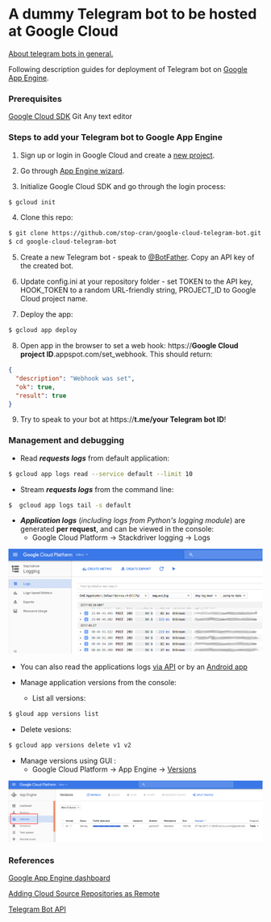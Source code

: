 # A dummy Telegram bot to be hosted at Google Cloud

[About telegram bots in general.](https://telegram.org/blog/bot-revolution)

Following description guides for deployment of Telegram bot on [Google App Engine](https://console.cloud.google.com/appengine).

### Prerequisites ###

[Google Cloud SDK](https://cloud.google.com/sdk/downloads)
Git
Any text editor

### Steps to add your Telegram bot to Google App Engine ###

1. Sign up or login in Google Cloud and create a [new project](https://console.cloud.google.com/projectcreate).

2. Go through [App Engine wizard](https://console.cloud.google.com/appengine/start).

3. Initialize Google Cloud SDK and go through the login process:

 ```bash
$ gcloud init
```

4. Clone this repo:

 ```bash
$ git clone https://github.com/stop-cran/google-cloud-telegram-bot.git
$ cd google-cloud-telegram-bot
```
 
5. Create a new Telegram bot - speak to [@BotFather](https://t.me/BotFather). Copy an API key of the created bot.

6. Update config.ini at your repository folder - set TOKEN to the API key, HOOK_TOKEN to a random URL-friendly string, PROJECT_ID to Google Cloud project name.

7. Deploy the app:

 ```bash
$ gcloud app deploy
```

8. Open app in the browser to set a web hook: https://**Google Cloud project ID**.appspot.com/set_webhook. This should return:

 ```json
 {
   "description": "Webhook was set",
   "ok": true,
   "result": true
 }
```

9. Try to speak to your bot at https://**t.me/your Telegram bot ID**!


### Management and debugging ###
* Read **_requests logs_** from default application:

```bash
$ gcloud app logs read --service default --limit 10
```

* Stream **_requests logs_** from the command line:

```bash
$  gcloud app logs tail -s default
```

* **_Application logs_** (*including logs from Python's logging module*) are generated **per request**, and can be viewed in the console:
  * Google Cloud Platform -> Stackdriver logging -> Logs
  
![Logs](images/logs.png)
  
  * You can also read the applications logs [via API](https://cloud.google.com/appengine/docs/standard/python/logs/) or by an [Android app](https://cloud.google.com/console-app)


* Manage application versions from the console:
  * List all versions:
  
```bash
$ gloud app versions list
```

  * Delete vesions:
  
```bash
$ gcloud app versions delete v1 v2
```

* Manage versions using GUI :
  * Google Cloud Platform -> App Engine -> [Versions](https://console.cloud.google.com/appengine/versions)
  
![Versions](images/versions.png)



### References ###
[Google App Engine dashboard](https://console.cloud.google.com/appengine)

[Adding Cloud Source Repositories as Remote](https://cloud.google.com/source-repositories/docs/adding-repositories-as-remotes)

[Telegram Bot API](https://core.telegram.org/bots/api)
